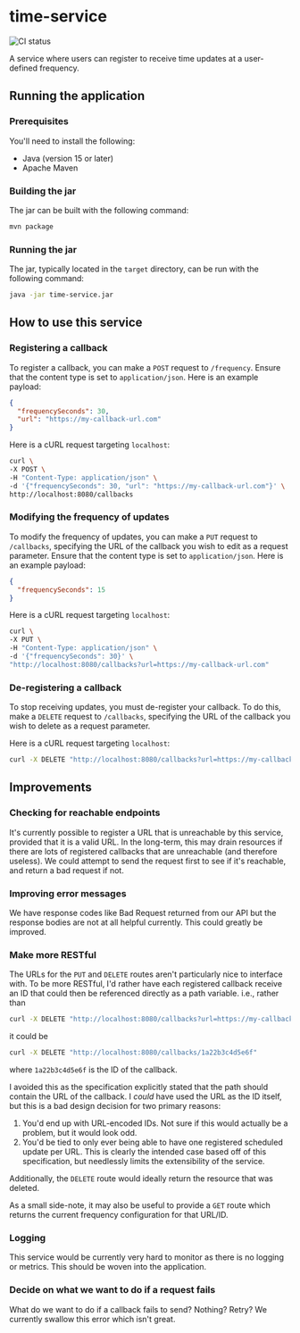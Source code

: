 # time-service
![CI status](https://github.com/RichardInnocent/time-service/workflows/ci/badge.svg)

A service where users can register to receive time updates at a user-defined frequency.

## Running the application

### Prerequisites
You'll need to install the following:
- Java (version 15 or later)
- Apache Maven

### Building the jar
The jar can be built with the following command:
```bash
mvn package
```

### Running the jar
The jar, typically located in the `target` directory, can be run with the following command:
```bash
java -jar time-service.jar
```

## How to use this service

### Registering a callback
To register a callback, you can make a `POST` request to `/frequency`. Ensure that the content type
is set to `application/json`. Here is an example payload:
```json
{
  "frequencySeconds": 30,
  "url": "https://my-callback-url.com"
}
```

Here is a cURL request targeting `localhost`:

```bash
curl \
-X POST \
-H "Content-Type: application/json" \
-d '{"frequencySeconds": 30, "url": "https://my-callback-url.com"}' \
http://localhost:8080/callbacks
```

### Modifying the frequency of updates
To modify the frequency of updates, you can make a `PUT` request to `/callbacks`, specifying the URL
of the callback you wish to edit as a request parameter. Ensure that the content type is set to
`application/json`. Here is an example payload:
```json
{
  "frequencySeconds": 15
}
```

Here is a cURL request targeting `localhost`:

```bash
curl \
-X PUT \
-H "Content-Type: application/json" \
-d '{"frequencySeconds": 30}' \
"http://localhost:8080/callbacks?url=https://my-callback-url.com"
```

### De-registering a callback
To stop receiving updates, you must de-register your callback. To do this, make a `DELETE` request
to `/callbacks`, specifying the URL of the callback you wish to delete as a request parameter.

Here is a cURL request targeting `localhost`:

```bash
curl -X DELETE "http://localhost:8080/callbacks?url=https://my-callback-url.com"
```

## Improvements

### Checking for reachable endpoints
It's currently possible to register a URL that is  unreachable by this service, provided that it is
a valid URL. In the long-term, this may drain resources if there are lots of registered callbacks
that are unreachable (and therefore useless). We could attempt to send the request first to see if
it's reachable, and return a bad request if not.

### Improving error messages
We have response codes like Bad Request returned from our API but the response bodies are not at all
helpful currently. This could greatly be improved.

### Make more RESTful
The URLs for the `PUT` and `DELETE` routes aren't particularly nice to interface with. To be more
RESTful, I'd rather have each registered callback receive an ID that could then be referenced
directly as a path variable. i.e., rather than
```bash
curl -X DELETE "http://localhost:8080/callbacks?url=https://my-callback-url.com"
```

it could be
```bash
curl -X DELETE "http://localhost:8080/callbacks/1a22b3c4d5e6f"
```
where `1a22b3c4d5e6f` is the ID of the callback.

I avoided this as the specification explicitly stated that the path should contain the URL of the
callback. I _could_ have used the URL as the ID itself, but this is a bad design decision for two
primary reasons:
1. You'd end up with URL-encoded IDs. Not sure if this would actually be a problem, but it would
look odd.
2. You'd be tied to only ever being able to have one registered scheduled update per URL. This is
clearly the intended case based off of this specification, but needlessly limits the extensibility
of the service.

Additionally, the `DELETE` route would ideally return the resource that was deleted.

As a small side-note, it may also be useful to provide a `GET` route which returns the current
frequency configuration for that URL/ID.

### Logging
This service would be currently very hard to monitor as there is no logging or metrics. This should
be woven into the application.

### Decide on what we want to do if a request fails
What do we want to do if a callback fails to send? Nothing? Retry? We currently swallow this error
which isn't great.
